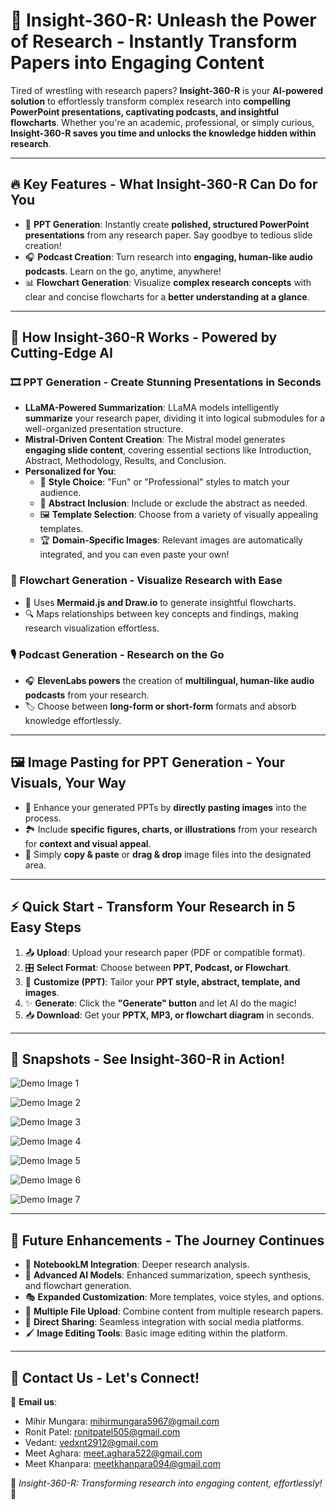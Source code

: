 # 🚀 Insight-360-R: Unleash the Power of Research - Instantly Transform Papers into Engaging Content

Tired of wrestling with research papers? **Insight-360-R** is your **AI-powered solution** to effortlessly transform complex research into **compelling PowerPoint presentations, captivating podcasts, and insightful flowcharts**. Whether you're an academic, professional, or simply curious, **Insight-360-R saves you time and unlocks the knowledge hidden within research**.

---

## 🔥 Key Features - What Insight-360-R Can Do for You

- 🎤 **PPT Generation**: Instantly create **polished, structured PowerPoint presentations** from any research paper. Say goodbye to tedious slide creation!
- 🎧 **Podcast Creation**: Turn research into **engaging, human-like audio podcasts**. Learn on the go, anytime, anywhere!
- 📊 **Flowchart Generation**: Visualize **complex research concepts** with clear and concise flowcharts for a **better understanding at a glance**.

---

## 🧠 How Insight-360-R Works - Powered by Cutting-Edge AI

### 🎞 PPT Generation - Create Stunning Presentations in Seconds

- **LLaMA-Powered Summarization**: LLaMA models intelligently **summarize** your research paper, dividing it into logical submodules for a well-organized presentation structure.
- **Mistral-Driven Content Creation**: The Mistral model generates **engaging slide content**, covering essential sections like Introduction, Abstract, Methodology, Results, and Conclusion.
- **Personalized for You**:
  - 🎨 **Style Choice**: "Fun" or "Professional" styles to match your audience.
  - 📜 **Abstract Inclusion**: Include or exclude the abstract as needed.
  - 🖼 **Template Selection**: Choose from a variety of visually appealing templates.
  - 🏆 **Domain-Specific Images**: Relevant images are automatically integrated, and you can even paste your own!

### 🔗 Flowchart Generation - Visualize Research with Ease

- 🚀 Uses **Mermaid.js and Draw.io** to generate insightful flowcharts.
- 🔍 Maps relationships between key concepts and findings, making research visualization effortless.

### 🎙 Podcast Generation - Research on the Go

- 🎧 **ElevenLabs powers** the creation of **multilingual, human-like audio podcasts** from your research.
- 🏷 Choose between **long-form or short-form** formats and absorb knowledge effortlessly.

---

## 🖼 Image Pasting for PPT Generation - Your Visuals, Your Way

- 📌 Enhance your generated PPTs by **directly pasting images** into the process.
- 🏞 Include **specific figures, charts, or illustrations** from your research for **context and visual appeal**.
- 📂 Simply **copy & paste** or **drag & drop** image files into the designated area.

---

## ⚡ Quick Start - Transform Your Research in 5 Easy Steps

1. 📤 **Upload**: Upload your research paper (PDF or compatible format).
2. 🎛 **Select Format**: Choose between **PPT, Podcast, or Flowchart**.
3. 🎨 **Customize (PPT)**: Tailor your **PPT style, abstract, template, and images**.
4. ✨ **Generate**: Click the **"Generate" button** and let AI do the magic!
5. 📥 **Download**: Get your **PPTX, MP3, or flowchart diagram** in seconds.

---

## 📸 Snapshots - See Insight-360-R in Action!

![Demo Image 1](https://github.com/user-attachments/assets/a491b583-522e-449e-a0f8-b41afb249b8e)

![Demo Image 2](https://github.com/user-attachments/assets/da8dbe54-2043-477e-9576-c6dcadb29094)

![Demo Image 3](https://github.com/user-attachments/assets/ba5dd3d7-87e5-45d1-b1d0-1c3806bbe3f9)

![Demo Image 4](https://github.com/user-attachments/assets/c4d644e9-ab14-4df9-bc5b-00848f78a3a1)

![Demo Image 5](https://github.com/user-attachments/assets/cb169de1-e635-473e-a7a3-f54594b5da67)

![Demo Image 6](https://github.com/user-attachments/assets/818cbb18-14df-46a8-8d1e-7f4bf18ba765)

![Demo Image 7](https://github.com/user-attachments/assets/d515de6d-049c-4f82-90dd-77b6e9c926bb)

---

## 🚀 Future Enhancements - The Journey Continues

- 📑 **NotebookLM Integration**: Deeper research analysis.
- 🤖 **Advanced AI Models**: Enhanced summarization, speech synthesis, and flowchart generation.
- 🎭 **Expanded Customization**: More templates, voice styles, and options.
- 📂 **Multiple File Upload**: Combine content from multiple research papers.
- 📲 **Direct Sharing**: Seamless integration with social media platforms.
- 🖌 **Image Editing Tools**: Basic image editing within the platform.

---

## 📩 Contact Us - Let's Connect!

📧 **Email us**:
- Mihir Mungara: mihirmungara5967@gmail.com
- Ronit Patel: ronitpatel505@gmail.com
- Vedant: vedxnt2912@gmail.com
- Meet Aghara: meet.aghara522@gmail.com
- Meet Khanpara: meetkhanpara094@gmail.com

🌟 _Insight-360-R: Transforming research into engaging content, effortlessly!_ 🚀

